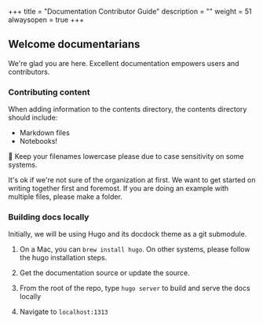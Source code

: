 +++
title = "Documentation Contributor Guide"
description = ""
weight = 51
alwaysopen = true
+++

## Welcome documentarians

We're glad you are here. Excellent documentation empowers users and contributors.

### Contributing content

When adding information to the contents directory, the contents directory should
include:

* Markdown files
* Notebooks!

📝 Keep your filenames lowercase please due to case sensitivity on some systems.

It's ok if we're not sure of the organization at first. We want to get started on writing together first and foremost. If you are doing an example with multiple files, please make a folder.

### Building docs locally

Initially, we will be using Hugo and its docdock theme as a git submodule.

1. On a Mac, you can `brew install hugo`. On other systems, please follow the
hugo installation steps.

2. Get the documentation source or update the source.

3. From the root of the repo, type `hugo server` to build and serve the docs
   locally

4. Navigate to `localhost:1313`



